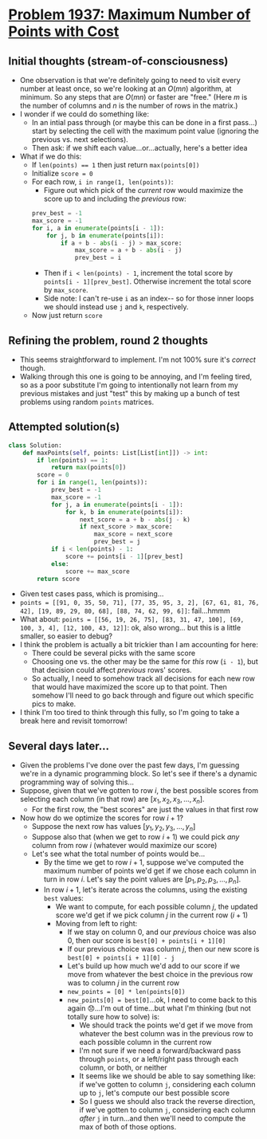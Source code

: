 # [Problem 1937: Maximum Number of Points with Cost](https://leetcode.com/problems/maximum-number-of-points-with-cost/description/?envType=daily-question)

## Initial thoughts (stream-of-consciousness)
- One observation is that we're definitely going to need to visit every number at least once, so we're looking at an $O(mn)$ algorithm, at minimum.  So any steps that are $O(mn)$ or faster are "free."  (Here $m$ is the number of columns and $n$ is the number of rows in the matrix.)
- I wonder if we could do something like:
    - In an intial pass through (or maybe this can be done in a first pass...) start by selecting the cell with the maximum point value (ignoring the previous vs. next selections).
    - Then ask: if we shift each value...or...actually, here's a better idea
- What if we do this:
    - If `len(points) == 1` then just return `max(points[0])`
    - Initialize `score = 0`
    - For each row, `i in range(1, len(points))`:
        - Figure out which pick of the *current* row would maximize the score up to and including the *previous* row:
        ```python
        prev_best = -1
        max_score = -1
        for i, a in enumerate(points[i - 1]):
            for j, b in enumerate(points[i]):
                if a + b - abs(i - j) > max_score:
                    max_score = a + b - abs(i - j)
                    prev_best = i        
        ```
        - Then if `i < len(points) - 1`, increment the total score by `points[i - 1][prev_best]`.  Otherwise increment the total score by `max_score`.
        - Side note: I can't re-use `i` as an index-- so for those inner loops we should instead use `j` and `k`, respectively.
    - Now just return `score`

## Refining the problem, round 2 thoughts
- This seems straightforward to implement.  I'm not 100% sure it's *correct* though.
- Walking through this one is going to be annoying, and I'm feeling tired, so as a poor substitute I'm going to intentionally not learn from my previous mistakes and just "test" this by making up a bunch of test problems using random `points` matrices.

## Attempted solution(s)
```python
class Solution:
    def maxPoints(self, points: List[List[int]]) -> int:
        if len(points) == 1:
            return max(points[0])
        score = 0
        for i in range(1, len(points)):
            prev_best = -1
            max_score = -1
            for j, a in enumerate(points[i - 1]):
                for k, b in enumerate(points[i]):
                    next_score = a + b - abs(j - k)
                    if next_score > max_score:
                        max_score = next_score
                        prev_best = j
            if i < len(points) - 1:
                score += points[i - 1][prev_best]
            else:
                score += max_score
        return score
```
- Given test cases pass, which is promising...
- `points = [[91, 0, 35, 50, 71], [77, 35, 95, 3, 2], [67, 61, 81, 76, 42], [19, 89, 29, 80, 68], [88, 74, 62, 99, 6]]`: fail...hmmm
- What about: `points = [[56, 19, 26, 75], [83, 31, 47, 100], [69, 100, 3, 4], [12, 100, 43, 12]]`: ok, also wrong... but this is a little smaller, so easier to debug?
- I think the problem is actually a bit trickier than I am accounting for here:
    - There could be several picks with the same score
    - Choosing one vs. the other may be the same for *this* row (`i - 1`), but that decision could affect *previous* rows' scores.
    - So actually, I need to somehow track all decisions for each new row that would have maximized the score up to that point.  Then somehow I'll need to go back through and figure out which specific pics to make.
- I think I'm too tired to think through this fully, so I'm going to take a break here and revisit tomorrow!

## Several days later...
- Given the problems I've done over the past few days, I'm guessing we're in a dynamic programming block.  So let's see if there's a dynamic programming way of solving this...
- Suppose, given that we've gotten to row $i$, the best possible scores from selecting each column (in that row) are $\left[x_1, x_2, x_3, ..., x_n\right]$.
    - For the first row, the "best scores" are just the values in that first row
- Now how do we optimize the scores for row $i + 1$?
    - Suppose the next row has values $\left[y_1, y_2, y_3, ..., y_n\right]$
    - Suppose also that (when we get to row $i + 1$) we could pick *any* column from row $i$ (whatever would maximize our score)
    - Let's see what the total number of points would be...
        - By the time we get to row $i + 1$, suppose we've computed the maximum number of points we'd get if we chose each column in turn in row $i$.  Let's say the point values are $\left[p_1, p_2, p_3, ..., p_n\right]$.
        - In row $i + 1$, let's iterate across the columns, using the existing `best` values:
            - We want to compute, for each possible column $j$, the updated score we'd get if we pick column $j$ in the current row ($i + 1$)
            - Moving from left to right:
                - If we stay on column 0, and our *previous* choice was also 0, then our score is `best[0] + points[i + 1][0]`
                - If our previous choice was column $j$, then our new score is `best[0] + points[i + 1][0] - j`
                - Let's build up how much we'd add to our score if we move from whatever the best choice in the previous row was to column $j$ in the current row
                - `new_points = [0] * len(points[0])`
                - `new_points[0] = best[0]`...ok, I need to come back to this again 😞...I'm out of time...but what I'm thinking (but not totally sure how to solve) is:
                    - We should track the points we'd get if we move from whatever the best column was in the previous row to each possible column in the current row
                    - I'm not sure if we need a forward/backward pass through `points`, or a left/right pass through each column, or both, or neither
                    - It seems like we should be able to say something like: if we've gotten to column `j`, considering each column up to `j`, let's compute our best possible score
                    - So I guess we should also track the reverse direction, if we've gotten to column `j`, considering each column *after* `j` in turn...and then we'll need to compute the max of both of those options.
